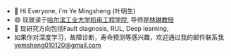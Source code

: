 - 👋 Hi Everyone, i'm Ye Mingsheng (叶明生)
- 😄 现就读于[哈尔滨工业大学机电工程学院](https://sme.hit.edu.cn/), 导师是[林琳教授](https://homepage.hit.edu.cn/linlin?lang=zh)
- 👀 现研究方向包括Fault diagnosis, RUL, Deep learning, 
- 如果你对深度学习，故障诊断，寿命预测等感兴趣，欢迎通过我的邮件联系我 yemsheng010120@gmail.com

<!---
yems0120/yems0120 is a ✨ special ✨ repository because its `README.md` (this file) appears on your GitHub profile.
You can click the Preview link to take a look at your changes.
--->
